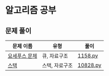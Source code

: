 # 알고리즘 공부

## 문제 풀이

문제 이름|유형|풀이
--------------------|---------------|----------
[요세푸스 문제](https://www.acmicpc.net/problem/1158)|큐, 자료구조|[1158.py](./baekjoon/1158/1158.py)
[스택](https://www.acmicpc.net/problem/1158)|스택, 자료구조|[10828.py](./baekjoon/10828/10828.py)
